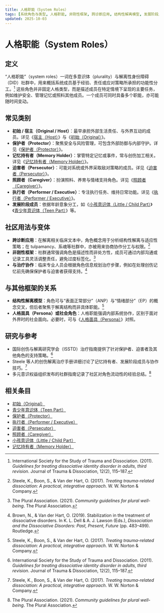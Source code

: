 ```yaml
---
title: 人格职能（System Roles）
tags: [系统角色与类型, 人格职能, 非刚性框架, 跨诊断应用, 结构性解离模型, 发展阶段成员, 社区用法与变体, 与治疗协作]
updated: 2025-10-03
---
```


# 人格职能（System Roles）

## 定义

“人格职能”（system roles）一词在多意识体（plurality）与解离性身份障碍（DID）社群中，用来概括系统成员基于经验、责任或应对策略所承担的功能性分工。[^isstd2011] 这些角色并非固定人格类型，而是描述成员在特定情境下呈现的主要任务，例如维护安全、管理记忆或照料其他成员。一个成员可同时具备多个职能，亦可能随时间变动。

## 常见类别

- **初始 / 宿主（Original / Host）**：最早承担外部生活责任、与外界互动的成员。详见《[宿主（Host）](entries/Host.md)》与《[初始（Original）](entries/Original.md)》。
- **保护者（Protector）**：聚焦安全与风险管理，可包含外部防御与内部守护。详见《[保护者（Protector）](entries/Protector.md)》。
- **记忆持有者（Memory Holder）**：掌管特定记忆或事件，常与创伤加工相关。详见《[记忆持有者（Memory Holder）](entries/Memory-Holder.md)》。
- **迫害者（Persecutor）**：可能对系统或外界采取敌对策略的成员。详见《[迫害者（Persecutor）](entries/Persecutor.md)》。
- **照顾者（Caregiver）**：扮演照料、养育与情绪支持角色。详见《[照顾者（Caregiver）](entries/Caregiver.md)》。
- **执行者（Performer / Executive）**：专注执行任务、维持日常功能。详见《[执行者（Performer / Executive）](entries/Performer-Executive.md)》。
- **发展阶段成员**：依据年龄意象分工，如《[小孩意识体（Little / Child Part）](entries/Little.md)》《[青少年意识体（Teen Part）](entries/Teen.md)》等。

## 社区用法与变体

- **跨诊断应用**：在解离相关临床文本中，角色概念用于分析结构性解离与适应性策略；在 tulpamancy、系魂等社群中，亦被用来协商协作分工与权限。[^steele2017]
- **非刚性框架**：社群通常强调角色是描述性而非处方性，成员可通过内部沟通或记录工具灵活调整责任，避免过度标签化。[^thepluralassociation2021]
- **与治疗协作**：临床专业人员会根据角色信息规划治疗步骤，例如在处理创伤记忆前先确保保护者与迫害者获得支持。[^brown2019]

## 与其他框架的关系

- **结构性解离模型**：角色可与“表面正常部分”（ANP）与“情绪部分”（EP）的概念交叉，但后者聚焦于解离结构而非具体职能。[^steele2017]
- **人格面具（Persona）或社会角色**：人格职能强调内部系统协作，区别于面对外界时的社会面向。必要时，可与《[人格面具（Persona）](entries/Persona.md)》对照。

## 研究与参考

- 国际创伤与解离研究学会（ISSTD）治疗指南提供了针对保护者、迫害者及其他角色的支持策略。[^isstd2011]
- Steele 等人的创伤解离治疗手册详细讨论了记忆持有者、发展阶段成员与协作技巧。[^steele2017]
- 多元意识权益组织发布的社群指南记录了社区对角色流动性的经验总结。[^thepluralassociation2021]

[^isstd2011]: International Society for the Study of Trauma and Dissociation. (2011). *Guidelines for treating dissociative identity disorder in adults, third revision*. Journal of Trauma & Dissociation, 12(2), 115–187.
[^steele2017]: Steele, K., Boon, S., & Van der Hart, O. (2017). *Treating trauma-related dissociation: A practical, integrative approach*. W. W. Norton & Company.
[^brown2019]: Brown, N., & Van der Hart, O. (2019). Stabilization in the treatment of dissociative disorders. In K. L. Dell & A. J. Lawson (Eds.), *Dissociation and the Dissociative Disorders: Past, Present, Future* (pp. 483–499). Routledge.
[^thepluralassociation2021]: The Plural Association. (2021). *Community guidelines for plural well-being*. The Plural Association.

## 相关条目

- [初始（Original）](/entries/Original.md)
- [青少年意识体（Teen Part）](/entries/Teen.md)
- [保护者（Protector）](/entries/Protector.md)
- [执行者（Performer / Executive）](/entries/Performer-Executive.md)
- [迫害者（Persecutor）](/entries/Persecutor.md)
- [照顾者（Caregiver）](/entries/Caregiver.md)
- [小孩意识体（Little / Child Part）](/entries/Little.md)
- [记忆持有者（Memory Holder）](/entries/Memory-Holder.md)
